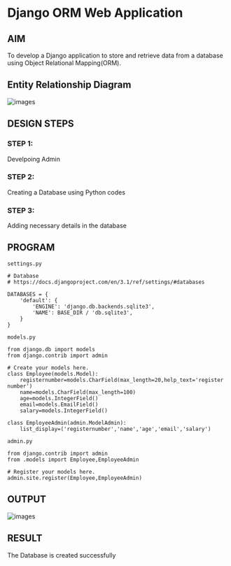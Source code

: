 # Django ORM Web Application

## AIM
To develop a Django application to store and retrieve data from a database using Object Relational Mapping(ORM).

## Entity Relationship Diagram
![images](./images/EX02ERDiagram.png)

## DESIGN STEPS

### STEP 1:
Develpoing Admin 

### STEP 2:
Creating a Database using Python codes

### STEP 3:
Adding necessary details in the database

## PROGRAM
```
settings.py

# Database
# https://docs.djangoproject.com/en/3.1/ref/settings/#databases

DATABASES = {
    'default': {
        'ENGINE': 'django.db.backends.sqlite3',
        'NAME': BASE_DIR / 'db.sqlite3',
    }
}
```

```
models.py

from django.db import models
from django.contrib import admin

# Create your models here.
class Employee(models.Model):
    registernumber=models.CharField(max_length=20,help_text='register number')
    name=models.CharField(max_length=100)
    age=models.IntegerField()
    email=models.EmailField()
    salary=models.IntegerField()

class EmployeeAdmin(admin.ModelAdmin):
    list_display=('registernumber','name','age','email','salary')
```

```
admin.py

from django.contrib import admin
from .models import Employee,EmployeeAdmin

# Register your models here.
admin.site.register(Employee,EmployeeAdmin)
```


## OUTPUT
![images](./images/EX02django-orm-app.png)

## RESULT
The Database is created successfully